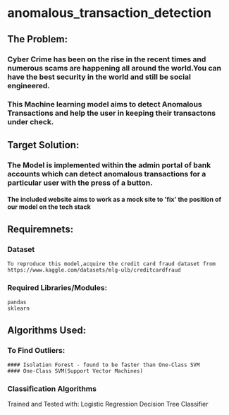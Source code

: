 # anomalous_transaction_detection
## The Problem:
  ### Cyber Crime has been on the rise in the recent times and numerous scams are happening all around the world.You can have the best security in the world and still be social engineered.
  ### This Machine learning model aims to detect Anomalous Transactions and help the user in keeping their transactons under check.

## Target Solution:
  ### The Model is implemented within the admin portal of bank accounts which can detect anomalous transactions for a particular user with the press of a button.
  #### The included website aims to work as a mock site to 'fix' the position of our model on the tech stack

## Requiremnets:
  ### Dataset
    To reproduce this model,acquire the credit card fraud dataset from https://www.kaggle.com/datasets/mlg-ulb/creditcardfraud
  ### Required Libraries/Modules:
    pandas
    sklearn

## Algorithms Used:
  ### To Find Outliers:
    #### Isolation Forest - found to be faster than One-Class SVM
    #### One-Class SVM(Support Vector Machines)

  ### Classification Algorithms
  Trained and Tested with:
     Logistic Regression
     Decision Tree Classifier
  
  
